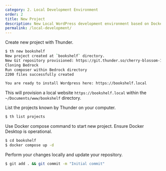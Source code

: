 ```yaml
---
category: 2. Local Development Environment
order: 2
title: New Project
description: New Local WordPress development environment based on Docker
permalink: /local-development/
---
```


Create new project with Thunder.

```bash
$ th new bookshelf
New project created at `bookshelf` directory.
New Git repository provisioned: https://git.thunder.so/cherry-blossom-1234.git
Cloning Bedrock
Run composer within Bedrock directory
2200 files successfully created

You are ready to install Wordpress here: https://bookshelf.local
```

This will provision a local website ```https://bookshelf.local``` within the ```~/Documents/www/bookshelf``` directory.


List the projects known by Thunder on your computer.

```bash
$ th list projects
```

Use Docker compose command to start new project. Ensure Docker Desktop is operational.

```bash
$ cd bookshelf
$ docker compose up -d
```

Perform your changes locally and update your repository.

```bash
$ git add . && git commit -m "Initial commit"
```